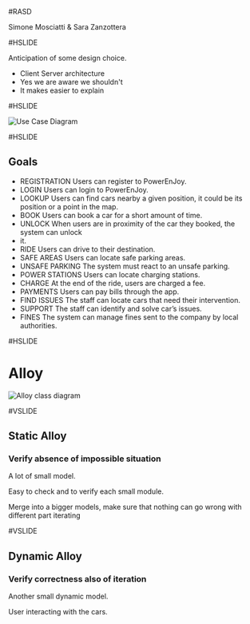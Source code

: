 #RASD

Simone Mosciatti & Sara Zanzottera

#HSLIDE

Anticipation of some design choice.
* Client Server architecture
* Yes we are aware we shouldn't
* It makes easier to explain

#HSLIDE

![Use Case Diagram](UML/UseCaseDiagram.png)

#HSLIDE

## Goals

* REGISTRATION Users can register to PowerEnJoy.
* LOGIN Users can login to PowerEnJoy.
* LOOKUP Users can find cars nearby a given position, it could be its position or a point in the map.
* BOOK Users can book a car for a short amount of time.
* UNLOCK When users are in proximity of the car they booked, the system can unlock
* it.
* RIDE Users can drive to their destination.
* SAFE AREAS Users can locate safe parking areas.
* UNSAFE PARKING The system must react to an unsafe parking.
* POWER STATIONS Users can locate charging stations.
* CHARGE At the end of the ride, users are charged a fee.
* PAYMENTS Users can pay bills through the app.
* FIND ISSUES The staff can locate cars that need their intervention.
* SUPPORT The staff can identify and solve car’s issues.
* FINES The system can manage fines sent to the company by local authorities.

#HSLIDE

# Alloy

![Alloy class diagram](UML/ClassDiagram.png)

#VSLIDE	

## Static Alloy

### Verify absence of impossible situation

A lot of small model.

Easy to check and to verify each small module.

Merge into a bigger models, make sure that nothing can go wrong with different part iterating

#VSLIDE

## Dynamic Alloy

### Verify correctness also of iteration

Another small dynamic model.

User interacting with the cars.



